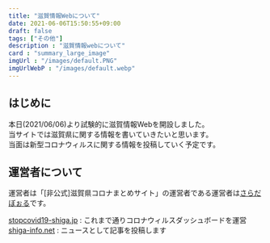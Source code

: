 ```yaml
---
title: "滋賀情報Webについて"
date: 2021-06-06T15:50:55+09:00
draft: false
tags: ["その他"]
description : "滋賀情報webについて"
card : "summary_large_image"
imgUrl : "/images/default.PNG"
imgUrlWebP : "/images/default.webp"
---
```

## はじめに
本日(2021/06/06)より試験的に滋賀情報Webを開設しました。  
当サイトでは滋賀県に関する情報を書いていきたいと思います。  
当面は新型コロナウィルスに関する情報を投稿していく予定です。  

## 運営者について
運営者は「[非公式]滋賀県コロナまとめサイト」の運営者である運営者は[さらだぼぉる](https://twitter.com/saladbowl_dev)です。

[stopcovid19-shiga.jp](https://stopcovid19-shiga.jp) : これまで通りコロナウィルスダッシュボードを運営  
[shiga-info.net](https://shiga-info.net) : ニュースとして記事を投稿します